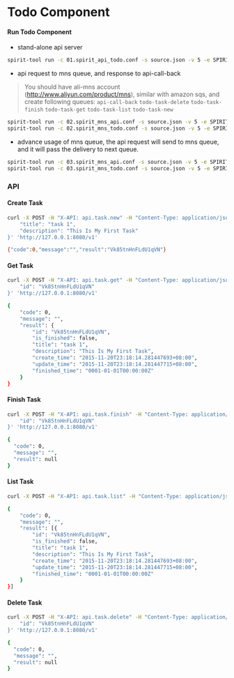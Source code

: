 Todo Component
==============

#### Run Todo Component

- stand-alone api server

```bash
spirit-tool run -c 01.spirit_api_todo.conf -s source.json -v 5 -e SPIRIT_ENV="$PWD/todo.env"
```

- api request to mns queue, and response to api-call-back

> You should have ali-mns account (http://www.aliyun.com/product/mns), similar with amazon sqs, and create following queues: `api-call-back` `todo-task-delete` `todo-task-finish` `todo-task-get` `todo-task-list` `todo-task-new`

```bash
spirit-tool run -c 02.spirit_mns_api.conf -s source.json -v 5 -e SPIRIT_ENV="$PWD/todo.env"
spirit-tool run -c 02.spirit_mns_todo.conf -s source.json -v 5 -e SPIRIT_ENV="$PWD/todo.env"
```

- advance usage of mns queue, the api request will send to mns queue, and it will pass the delivery to next queue.

```bash
spirit-tool run -c 03.spirit_mns_api.conf -s source.json -v 5 -e SPIRIT_ENV="$PWD/todo.env"
spirit-tool run -c 03.spirit_mns_todo.conf -s source.json -v 5 -e SPIRIT_ENV="$PWD/todo.env"
```

### API

#### Create Task

```bash
curl -X POST -H "X-API: api.task.new" -H "Content-Type: application/json"  -d '{
    "title": "task 1",
    "description": "This Is My First Task"
}' 'http://127.0.0.1:8080/v1'
```

```bash
{"code":0,"message":"","result":"Vk85tnHnFLdU1qVN"}
```

#### Get Task

```bash
curl -X POST -H "X-API: api.task.get" -H "Content-Type: application/json"  -d '{
    "id": "Vk85tnHnFLdU1qVN"
}' 'http://127.0.0.1:8080/v1'
```

```bash
{
    "code": 0,
    "message": "",
    "result": {
        "id": "Vk85tnHnFLdU1qVN",
        "is_finished": false,
        "title": "task 1",
        "description": "This Is My First Task",
        "create_time": "2015-11-20T23:18:14.281447693+08:00",
        "update_time": "2015-11-20T23:18:14.281447715+08:00",
        "finished_time": "0001-01-01T00:00:00Z"
    }
}
```

#### Finish Task

```bash
curl -X POST -H "X-API: api.task.finish" -H "Content-Type: application/json"  -d '{
    "id": "Vk85tnHnFLdU1qVN"
}' 'http://127.0.0.1:8080/v1'
```

```bash
{
  "code": 0,
  "message": "",
  "result": null
}
```

#### List Task

```bash
curl -X POST -H "X-API: api.task.list" -H "Content-Type: application/json" 'http://127.0.0.1:8080/v1'
```

```bash
{
    "code": 0,
    "message": "",
    "result": [{
        "id": "Vk85tnHnFLdU1qVN",
        "is_finished": false,
        "title": "task 1",
        "description": "This Is My First Task",
        "create_time": "2015-11-20T23:18:14.281447693+08:00",
        "update_time": "2015-11-20T23:18:14.281447715+08:00",
        "finished_time": "0001-01-01T00:00:00Z"
    }
}]
```

#### Delete Task

```bash
curl -X POST -H "X-API: api.task.delete" -H "Content-Type: application/json"  -d '{
    "id": "Vk85tnHnFLdU1qVN"
}' 'http://127.0.0.1:8080/v1'
```

```bash
{
  "code": 0,
  "message": "",
  "result": null
}
```
